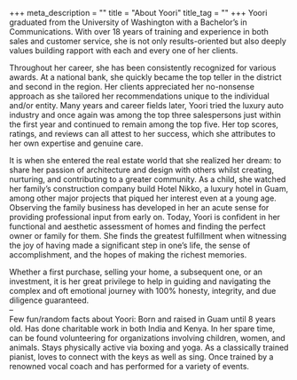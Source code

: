 +++
meta_description = ""
title = "About Yoori"
title_tag = ""
+++
Yoori graduated from the University of Washington with a Bachelor’s in Communications. With over 18 years of training and experience in both sales and customer service, she is not only results-oriented but also deeply values building rapport with each and every one of her clients.

Throughout her career, she has been consistently recognized for various awards. At a national bank, she quickly became the top teller in the district and second in the region. Her clients appreciated her no-nonsense approach as she tailored her recommendations unique to the individual and/or entity. Many years and career fields later, Yoori tried the luxury auto industry and once again was among the top three salespersons just within the first year and continued to remain among the top five. Her top scores, ratings, and reviews can all attest to her success, which she attributes to her own expertise and genuine care.

It is when she entered the real estate world that she realized her dream: to share her passion of architecture and design with others whilst creating, nurturing, and contributing to a greater community. As a child, she watched her family’s construction company build Hotel Nikko, a luxury hotel in Guam, among other major projects that piqued her interest even at a young age. Observing the family business has developed in her an acute sense for providing professional input from early on. Today, Yoori is confident in her functional and aesthetic assessment of homes and finding the perfect owner or family for them. She finds the greatest fulfillment when witnessing the joy of having made a significant step in one’s life, the sense of accomplishment, and the hopes of making the richest memories.

Whether a first purchase, selling your home, a subsequent one, or an investment, it is her great privilege to help in guiding and navigating the complex and oft emotional journey with 100% honesty, integrity, and due diligence guaranteed.  
–  
Few fun/random facts about Yoori: Born and raised in Guam until 8 years old. Has done charitable work in both India and Kenya. In her spare time, can be found volunteering for organizations involving children, women, and animals. Stays physically active via boxing and yoga. As a classically trained pianist, loves to connect with the keys as well as sing. Once trained by a renowned vocal coach and has performed for a variety of events.